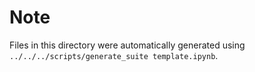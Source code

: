 # Note

Files in this directory were automatically generated using `../../../scripts/generate_suite template.ipynb`.